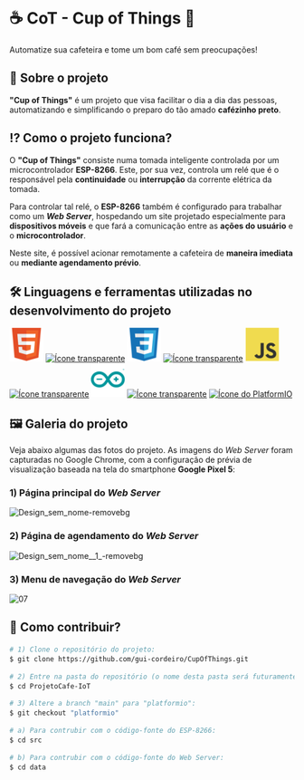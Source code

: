 # ☕ CoT - Cup of Things 📱
 Automatize sua cafeteira e tome um bom café sem preocupações!

## 📕 Sobre o projeto
**"Cup of Things"** é um projeto que visa facilitar o dia a dia das pessoas, automatizando e simplificando o preparo do tão amado **cafézinho preto**.

## ⁉️ Como o projeto funciona?
O **"Cup of Things"** consiste numa tomada inteligente controlada por um microcontrolador **ESP-8266**. Este, por sua vez, controla um relé que é o responsável pela **continuidade** ou **interrupção** da corrente elétrica da tomada.

Para controlar tal relé, o **ESP-8266** também é configurado para trabalhar como um ***Web Server***, hospedando um site projetado especialmente para **dispositivos móveis** e que fará a comunicação entre as **ações do usuário** e o **microcontrolador**.

Neste site, é possível acionar remotamente a cafeteira de **maneira imediata** ou **mediante agendamento prévio**.

## 🛠️ Linguagens e ferramentas utilizadas no desenvolvimento do projeto
<a href="https://developer.mozilla.org/pt-BR/docs/Web/HTML/Reference"><img alt="Ícone da HTML" width="60em" src="https://github.com/devicons/devicon/blob/master/icons/html5/html5-original.svg"/></a>
<a href="#"><img alt="Ícone transparente" width="10em" height="20em" src="https://user-images.githubusercontent.com/83349463/151667763-eed1f9e2-ff23-462e-be41-a6046ad8434a.png"/></a>
<a href="https://developer.mozilla.org/pt-BR/docs/Web/CSS/Reference"><img alt="Ícone das CSS" width="60em" src="https://github.com/devicons/devicon/blob/master/icons/css3/css3-original.svg"/></a>
<a href="#"><img alt="Ícone transparente" width="10em" height="20em" src="https://user-images.githubusercontent.com/83349463/151667763-eed1f9e2-ff23-462e-be41-a6046ad8434a.png"/></a>
<a href="https://developer.mozilla.org/pt-BR/docs/Web/JavaScript/Reference"><img alt="Ícone do JavaScript" width="60px" src="https://github.com/devicons/devicon/blob/master/icons/javascript/javascript-original.svg"/></a>
<a href="#"><img alt="Ícone transparente" width="10em" height="20em" src="https://user-images.githubusercontent.com/83349463/151667763-eed1f9e2-ff23-462e-be41-a6046ad8434a.png"/></a>
<a href="https://www.arduino.cc/reference/pt/"><img alt="Ícone do Arduino" width="60em" src="https://github.com/devicons/devicon/blob/master/icons/arduino/arduino-original.svg"/></a>
<a href="#"><img alt="Ícone transparente" width="10em" height="20em" src="https://user-images.githubusercontent.com/83349463/151667763-eed1f9e2-ff23-462e-be41-a6046ad8434a.png"/></a>
<a href="https://platformio.org/"><img alt="Ícone do PlatformIO" width="60em" src="https://github.com/gui-cordeiro/ProjetoCafe-IoT/assets/83349463/0bc1ed91-5989-49aa-8849-cb53f44925a5"/></a>

## 🖼️ Galeria do projeto
Veja abaixo algumas das fotos do projeto. As imagens do *Web Server* foram capturadas no Google Chrome, com a configuração de prévia de visualização baseada na tela do smartphone **Google Pixel 5**:

### 1) Página principal do *Web Server*
![Design_sem_nome-removebg](https://github.com/gui-cordeiro/ProjetoCafe-IoT/assets/83349463/4d592135-f26d-4cb9-9182-abfc798289a0)

### 2) Página de agendamento do *Web Server*
![Design_sem_nome__1_-removebg](https://github.com/gui-cordeiro/ProjetoCafe-IoT/assets/83349463/481e3c67-2fdc-48b6-bb95-686ac8ba4c44)

### 3) Menu de navegação do *Web Server*
![07](https://github.com/gui-cordeiro/ProjetoCafe-IoT/assets/83349463/e24aa45a-8e32-4cc3-a9a1-43d4e056ab35)


## 🤝 Como contribuir?
````bash
# 1) Clone o repositório do projeto:
$ git clone https://github.com/gui-cordeiro/CupOfThings.git
````

````bash
# 2) Entre na pasta do repositório (o nome desta pasta será futuramente atualizado pelo nome atual do projeto):
$ cd ProjetoCafe-IoT
````

````bash
# 3) Altere a branch "main" para "platformio":
$ git checkout "platformio"
````

````bash
# a) Para contrubir com o código-fonte do ESP-8266:
$ cd src
````

````bash
# b) Para contrubir com o código-fonte do Web Server:
$ cd data
````
